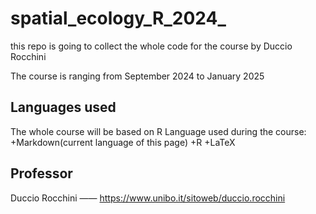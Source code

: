 # spatial_ecology_R_2024_
this repo is going to collect the whole code for the course by  Duccio Rocchini

The course is ranging from September 2024 to January 2025

## Languages used
The whole course will be based on R
Language used during the course:
+Markdown(current language of this page)
+R
+LaTeX

## Professor
Duccio Rocchini —— https://www.unibo.it/sitoweb/duccio.rocchini

